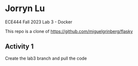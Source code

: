 # Jorryn Lu
ECE444 Fall 2023 Lab 3 - Docker

This repo is a clone of https://github.com/miguelgrinberg/flasky

## Activity 1
Create the lab3 branch and pull the code